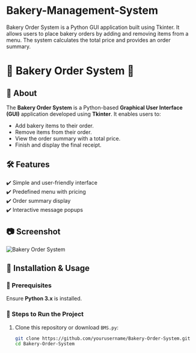# Bakery-Management-System
Bakery Order System is a Python GUI application built using Tkinter. It allows users to place bakery orders by adding and removing items from a menu. The system calculates the total price and provides an order summary.

# 🍞 Bakery Order System 🥐

## 📌 About
The **Bakery Order System** is a Python-based **Graphical User Interface (GUI)** application developed using **Tkinter**. It enables users to:
- Add bakery items to their order.
- Remove items from their order.
- View the order summary with a total price.
- Finish and display the final receipt.

## 🛠 Features
✔️ Simple and user-friendly interface  
✔️ Predefined menu with pricing  
✔️ Order summary display  
✔️ Interactive message popups  

## 📷 Screenshot
![Bakery Order System](https://via.placeholder.com/800x400.png?text=Screenshot+Placeholder)  

## 🚀 Installation & Usage
### **🔹 Prerequisites**
Ensure **Python 3.x** is installed.  

### **🔹 Steps to Run the Project**
1. Clone this repository or download `BMS.py`:
   ```bash
   git clone https://github.com/yourusername/Bakery-Order-System.git
   cd Bakery-Order-System
